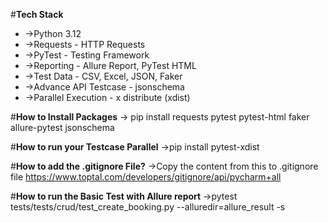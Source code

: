 #**Tech Stack**

* ->Python 3.12
* ->Requests - HTTP Requests
* ->PyTest - Testing Framework
* ->Reporting - Allure Report, PyTest HTML
* ->Test Data - CSV, Excel, JSON, Faker
* ->Advance API Testcase - jsonschema
* ->Parallel Execution - x distribute (xdist)

#**How to Install Packages**
-> pip install requests pytest pytest-html faker allure-pytest jsonschema

#**How to run your Testcase Parallel**
->pip install pytest-xdist

#**How to add the .gitignore File?**
->Copy the content from this to .gitignore file https://www.toptal.com/developers/gitignore/api/pycharm+all

#**How to run the Basic Test with Allure report**
->pytest tests/tests/crud/test_create_booking.py  --alluredir=allure_result -s